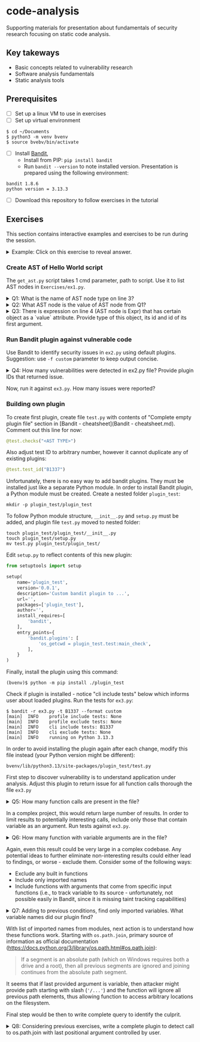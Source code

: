 # code-analysis
Supporting materials for presentation about fundamentals of security research focusing on static code analysis. 

## Key takeways
* Basic concepts related to vulnerability research
* Software analysis fundamentals 
* Static analysis tools

## Prerequisites 
- [ ] Set up a linux VM to use in exercises
- [ ] Set up virtual environment
```
$ cd ~/Documents
$ python3 -m venv bvenv
$ source bvebv/bin/activate
```
- [ ] Install [Bandit](https://bandit.readthedocs.io/en/latest/start.html),
  - Install from PIP: `pip install bandit`
  - Run `bandit --version` to note installed version. Presentation is prepared using the following environment: 
```
bandit 1.8.6
python version = 3.13.3
```
- [ ] Download this repository to follow exercises in the tutorial

## Exercises
This section contains interactive examples and exercises to be run during the session.

<details> 
  <summary>Example: Click on this exercise to reveal answer.</summary>
   Example Answer: Answer itself.
</details>

### Create AST of Hello World script
The `get_ast.py` script takes 1 cmd parameter, path to script.
Use it to list AST nodes in `Exercises/ex1.py`. 
<details> 
  <summary>Q1: What is the name of AST node type on line 3?</summary>
   A1: Assign
</details>
<details> 
  <summary>Q2: What AST node is the value of AST node from Q1?</summary>
   A2: ListComp
</details>
<details> 
  <summary>Q3: There is expression on line 4 (AST node is Expr) that has certain object as a `value` attribute. Provide type of this object, its id and id of its first argument. </summary>
   A3: Call -> print -> len
</details>

### Run Bandit plugin against vulnerable code
Use Bandit to identify security issues in `ex2.py` using default plugins. Suggestion: use `-f custom` parameter to keep output concise.

<details> 
  <summary>Q4: How many vulnerabilities were detected in ex2.py file? Provide plugin IDs that returned issue. </summary>
   A4: B101, B608, B201
</details>

Now, run it against `ex3.py`. How many issues were reported?

### Building own plugin
To create first plugin, create file `test.py` with contents of "Complete empty plugin file" section in [Bandit - cheatsheet](Bandit - cheatsheet.md). Comment out this line for now: 
```py
@test.checks("<AST TYPE>")
```
Also adjust test ID to arbitrary number, however it cannot duplicate any of existing plugins: 
```py
@test.test_id("B1337")
```

Unfortunately, there is no easy way to add bandit plugins. They must be installed just like a separate Python module.
In order to install Bandit plugin, a Python module must be created. Create a nested folder `plugin_test`:
```
mkdir -p plugin_test/plugin_test
```
To follow Python module structure, `__init__.py` and `setup.py` must be added, and plugin file `test.py` moved to nested folder: 
```
touch plugin_test/plugin_test/__init__.py
touch plugin_test/setup.py
mv test.py plugin_test/plugin_test/
```

Edit `setup.py` to reflect contents of this new plugin: 
```py
from setuptools import setup

setup(
    name='plugin_test',
    version='0.0.1',
    description='Custom bandit plugin to ...',
    url='',
    packages=['plugin_test'],
    author='',
    install_requires=[
        'bandit',
    ],
    entry_points={
        'bandit.plugins': [
            'os_getcwd = plugin_test.test:main_check',
        ],
    }
)
```

Finally, install the plugin using this command:
```
(bvenv)$ python -m pip install ./plugin_test
```

Check if plugin is installed - notice "cli include tests" below which informs user about loaded plugins. Run the tests for `ex3.py`:
```
$ bandit -r ex3.py -t B1337 --format custom
[main]	INFO	profile include tests: None
[main]	INFO	profile exclude tests: None
[main]	INFO	cli include tests: B1337
[main]	INFO	cli exclude tests: None
[main]	INFO	running on Python 3.13.3
```

In order to avoid installing the plugin again after each change, modify this file instead (your Python version might be different):
```
bvenv/lib/python3.13/site-packages/plugin_test/test.py
```

First step to discover vulnerability is to understand application under analysis. Adjust this plugin to return issue for all function calls thorough the file `ex3.py`

<details> 
  <summary>Q5: How many function calls are present in the file? </summary>
   A5: 17 (see Solutions/q5.py)
</details>

In a complex project, this would return large number of results. In order to limit results to potentially interesting calls, include only those that contain variable as an argument. Run tests against `ex3.py`.

<details> 
  <summary>Q6: How many function with variable arguments are in the file? </summary>
   A6: 8 (see Solutions/q6.py)
</details>

Again, even this result could be very large in a complex codebase. Any potential ideas to further eliminate non-interesting results could either lead to findings, or worse - exclude them. Consider some of the following ways: 
* Exclude any built in functions
* Include only imported names
* Include functions with arguments that come from specific input functions (i.e., to track variable to its source - unfortunately, not possible easily in Bandit, since it is missing taint tracking capabilities)

<details> 
  <summary>Q7: Adding to previous conditions, find only imported variables. What variable names did our plugin find?</summary>
   A7: argv, join
</details>

With list of imported names from modules, next action is to understand how these functions work. Starting with `os.path.join`, primary source of information as official documentation (https://docs.python.org/3/library/os.path.html#os.path.join): 
> If a segment is an absolute path (which on Windows requires both a drive and a root), then all previous segments are ignored and joining continues from the absolute path segment.

It seems that if last provided argument is variable, then attacker might provide path starting with slash (`'/...'`) and the function will ignore all previous path elements, thus allowing function to access arbitrary locations on the filesystem. 

Final step would be then to write complete query to identify the culprit.

<details> 
  <summary>Q8: Considering previous exercises, write a complete plugin to detect call to os.path.join with last positional argument controlled by user.</summary>
   A8: Complete plugin script
</details>